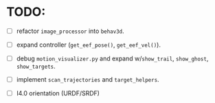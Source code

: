 # TODO:

- [ ] refactor `image_processor` into `behav3d`.
- [ ] expand controller (`get_eef_pose()`, `get_eef_vel()`).
- [ ] debug `motion_visualizer.py` and expand w/`show_trail`, `show_ghost`, `show_targets`.
- [ ] implement `scan_trajectories` and `target_helpers`.

- [ ] I4.0 orientation (URDF/SRDF)

